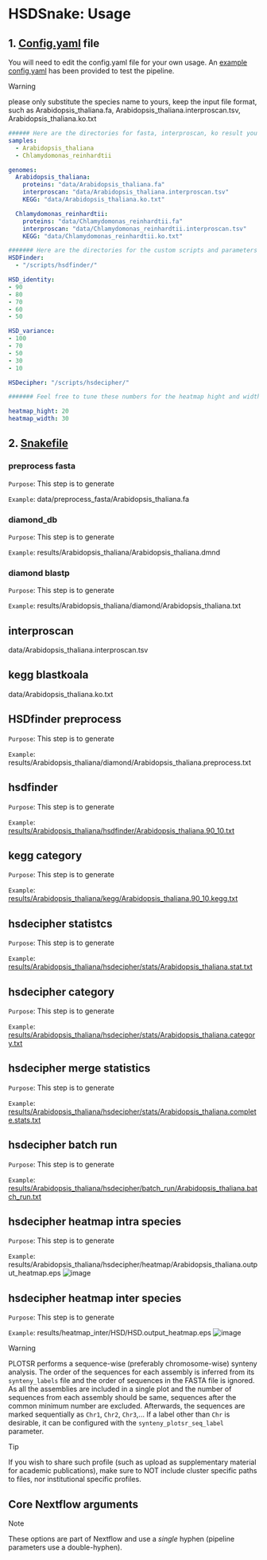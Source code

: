 # HSDSnake: Usage<!-- omit in toc -->

## 1. [Config.yaml](../config.yaml) file 
You will need to edit the config.yaml file for your own usage. An [example config,yaml](../config.yaml) has been provided to test the pipeline.

> [!WARNING]
> please only substitute the species name to yours, keep the input file format, such as Arabidopsis_thaliana.fa, Arabidopsis_thaliana.interproscan.tsv, Arabidopsis_thaliana.ko.txt

``` conf.yaml
###### Here are the directories for fasta, interproscan, ko result you shall modify ######
samples:
  - Arabidopsis_thaliana
  - Chlamydomonas_reinhardtii

genomes:
  Arabidopsis_thaliana:
    proteins: "data/Arabidopsis_thaliana.fa"
    interproscan: "data/Arabidopsis_thaliana.interproscan.tsv"
    KEGG: "data/Arabidopsis_thaliana.ko.txt"

  Chlamydomonas_reinhardtii:
    proteins: "data/Chlamydomonas_reinhardtii.fa"
    interproscan: "data/Chlamydomonas_reinhardtii.interproscan.tsv"
    KEGG: "data/Chlamydomonas_reinhardtii.ko.txt"

####### Here are the directories for the custom scripts and parameters which do not need to modify #######
HSDFinder: 
  - "/scripts/hsdfinder/"

HSD_identity:
- 90
- 80
- 70
- 60
- 50

HSD_variance:
- 100
- 70
- 50
- 30
- 10

HSDecipher: "/scripts/hsdecipher/"

####### Feel free to tune these numbers for the heatmap hight and width #######

heatmap_hight: 20 
heatmap_width: 30

```

## 2. [Snakefile](../workflow/Snakefile)
### preprocess fasta
`Purpose`: This step is to generate 

`Example`: data/preprocess_fasta/Arabidopsis_thaliana.fa


### diamond_db
`Purpose`: This step is to generate 

`Example`: results/Arabidopsis_thaliana/Arabidopsis_thaliana.dmnd

### diamond blastp
`Purpose`: This step is to generate 

`Example`: results/Arabidopsis_thaliana/diamond/Arabidopsis_thaliana.txt

## interproscan
data/Arabidopsis_thaliana.interproscan.tsv

## kegg blastkoala

data/Arabidopsis_thaliana.ko.txt
 
## HSDfinder preprocess
`Purpose`: This step is to generate 

`Example`: results/Arabidopsis_thaliana/diamond/Arabidopsis_thaliana.preprocess.txt
	
## hsdfinder
`Purpose`: This step is to generate 

`Example`: [results/Arabidopsis_thaliana/hsdfinder/Arabidopsis_thaliana.90_10.txt](../results/Arabidopsis_thaliana/hsdfinder/Arabidopsis_thaliana.90_10.txt)

## kegg category
`Purpose`: This step is to generate 

`Example`: [results/Arabidopsis_thaliana/kegg/Arabidopsis_thaliana.90_10.kegg.txt](../results/Arabidopsis_thaliana/kegg/Arabidopsis_thaliana.90_10.kegg.txt)
	
## hsdecipher statistcs
`Purpose`: This step is to generate 

`Example`: [results/Arabidopsis_thaliana/hsdecipher/stats/Arabidopsis_thaliana.stat.txt](../results/Arabidopsis_thaliana/hsdecipher/stats/Arabidopsis_thaliana.stat.txt)
	
## hsdecipher category
`Purpose`: This step is to generate 

`Example`: [results/Arabidopsis_thaliana/hsdecipher/stats/Arabidopsis_thaliana.category.txt](../results/Arabidopsis_thaliana/hsdecipher/stats/Arabidopsis_thaliana.category.txt)
	
## hsdecipher merge statistics
`Purpose`: This step is to generate 

`Example`: [results/Arabidopsis_thaliana/hsdecipher/stats/Arabidopsis_thaliana.complete.stats.txt](../results/Arabidopsis_thaliana/hsdecipher/stats/Arabidopsis_thaliana.complete.stats.txt)
	
## hsdecipher batch run
`Purpose`: This step is to generate 

`Example`: [results/Arabidopsis_thaliana/hsdecipher/batch_run/Arabidopsis_thaliana.batch_run.txt](../results/Arabidopsis_thaliana/hsdecipher/batch_run/Arabidopsis_thaliana.batch_run.txt)
	
## hsdecipher heatmap intra species
`Purpose`: This step is to generate 

`Example`: results/Arabidopsis_thaliana/hsdecipher/heatmap/Arabidopsis_thaliana.output_heatmap.eps
![image](../results/Arabidopsis_thaliana/hsdecipher/heatmap/Arabidopsis_thaliana.output_heatmap.jpg)

			
## hsdecipher heatmap inter species	
`Purpose`: This step is to generate 

`Example`: results/heatmap_inter/HSD/HSD.output_heatmap.eps
![image](../results/heatmap_inter/HSD.output_heatmap.jpg)


> [!WARNING]
> PLOTSR performs a sequence-wise (preferably chromosome-wise) synteny analysis. The order of the sequences for each assembly is inferred from its `synteny_labels` file and the order of sequences in the FASTA file is ignored. As all the assemblies are included in a single plot and the number of sequences from each assembly should be same, sequences after the common minimum number are excluded. Afterwards, the sequences are marked sequentially as `Chr1`, `Chr2`, `Chr3`,... If a label other than `Chr` is desirable, it can be configured with the `synteny_plotsr_seq_label` parameter.

> [!TIP]
> If you wish to share such profile (such as upload as supplementary material for academic publications), make sure to NOT include cluster specific paths to files, nor institutional specific profiles.

## Core Nextflow arguments

> [!NOTE]
> These options are part of Nextflow and use a _single_ hyphen (pipeline parameters use a double-hyphen).


